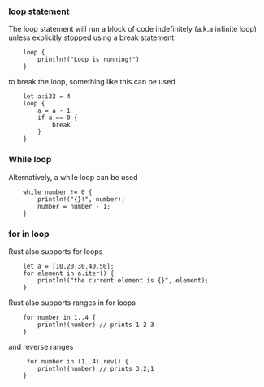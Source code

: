 ### loop statement
The loop statement will run a block of code indefinitely (a.k.a infinite loop) unless explicitly stopped using a break statement
```
    loop {
        println!("Loop is running!")
    }
```
to break the loop, something like this can be used
```
    let a:i32 = 4
    loop {
        a = a - 1
        if a == 0 {
            break
        }
    }
```

### While loop
Alternatively, a while loop can be used
```
    while number != 0 {
        println!("{}!", number);
        number = number - 1;
    }
```

### for in loop
Rust also supports for loops
```
    let a = [10,20,30,40,50];
    for element in a.iter() {
        println!("the current element is {}", element);
    }
```
Rust also supports ranges in for loops
```
    for number in 1..4 {
        println!(number) // prints 1 2 3
    }
```
and reverse ranges
```
     for number in (1..4).rev() {
        println!(number) // prints 3,2,1
    }
```